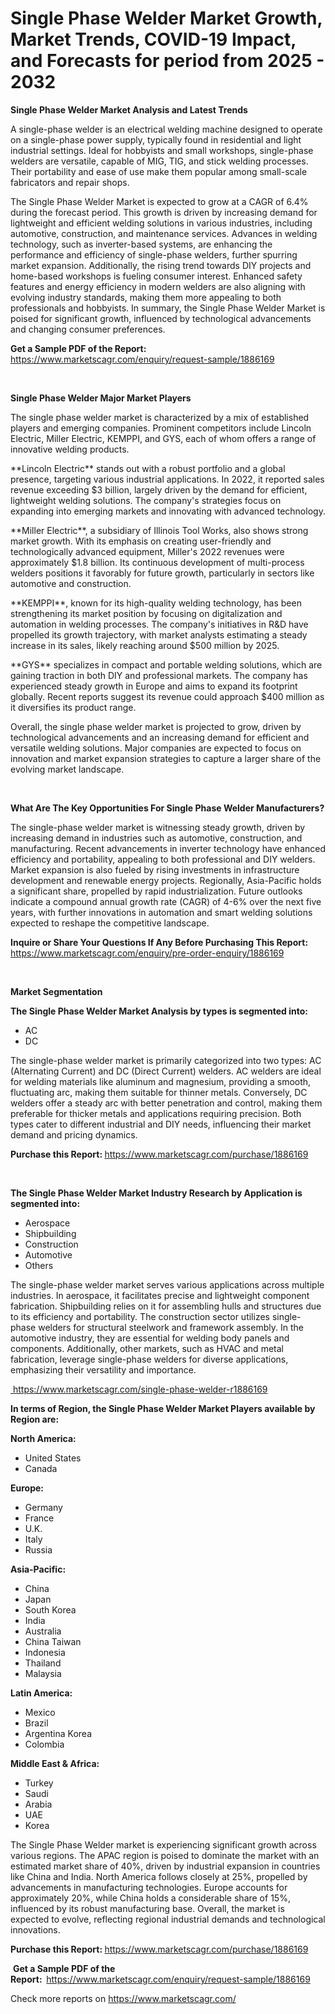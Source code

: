 <p><h1>Single Phase Welder Market Growth, Market Trends, COVID-19 Impact, and Forecasts for period from 2025 - 2032</h1></p><p><strong>Single Phase Welder Market Analysis and Latest Trends</strong></p>
<p><p>A single-phase welder is an electrical welding machine designed to operate on a single-phase power supply, typically found in residential and light industrial settings. Ideal for hobbyists and small workshops, single-phase welders are versatile, capable of MIG, TIG, and stick welding processes. Their portability and ease of use make them popular among small-scale fabricators and repair shops.</p><p>The Single Phase Welder Market is expected to grow at a CAGR of 6.4% during the forecast period. This growth is driven by increasing demand for lightweight and efficient welding solutions in various industries, including automotive, construction, and maintenance services. Advances in welding technology, such as inverter-based systems, are enhancing the performance and efficiency of single-phase welders, further spurring market expansion. Additionally, the rising trend towards DIY projects and home-based workshops is fueling consumer interest. Enhanced safety features and energy efficiency in modern welders are also aligning with evolving industry standards, making them more appealing to both professionals and hobbyists. In summary, the Single Phase Welder Market is poised for significant growth, influenced by technological advancements and changing consumer preferences.</p></p>
<p><strong>Get a Sample PDF of the Report:&nbsp;</strong> <a href="https://www.marketscagr.com/enquiry/request-sample/1886169?utm_campaign=3292&utm_medium=2&utm_source=Github&utm_content=ia&utm_term=11042025&utm_id=single-phase-welder">https://www.marketscagr.com/enquiry/request-sample/1886169</a></p>
<p>&nbsp;</p>
<p><strong>Single Phase Welder Major Market Players</strong></p>
<p><p>The single phase welder market is characterized by a mix of established players and emerging companies. Prominent competitors include Lincoln Electric, Miller Electric, KEMPPI, and GYS, each of whom offers a range of innovative welding products. </p><p>**Lincoln Electric** stands out with a robust portfolio and a global presence, targeting various industrial applications. In 2022, it reported sales revenue exceeding $3 billion, largely driven by the demand for efficient, lightweight welding solutions. The company's strategies focus on expanding into emerging markets and innovating with advanced technology.</p><p>**Miller Electric**, a subsidiary of Illinois Tool Works, also shows strong market growth. With its emphasis on creating user-friendly and technologically advanced equipment, Miller's 2022 revenues were approximately $1.8 billion. Its continuous development of multi-process welders positions it favorably for future growth, particularly in sectors like automotive and construction.</p><p>**KEMPPI**, known for its high-quality welding technology, has been strengthening its market position by focusing on digitalization and automation in welding processes. The company's initiatives in R&D have propelled its growth trajectory, with market analysts estimating a steady increase in its sales, likely reaching around $500 million by 2025.</p><p>**GYS** specializes in compact and portable welding solutions, which are gaining traction in both DIY and professional markets. The company has experienced steady growth in Europe and aims to expand its footprint globally. Recent reports suggest its revenue could approach $400 million as it diversifies its product range.</p><p>Overall, the single phase welder market is projected to grow, driven by technological advancements and an increasing demand for efficient and versatile welding solutions. Major companies are expected to focus on innovation and market expansion strategies to capture a larger share of the evolving market landscape.</p></p>
<p>&nbsp;</p>
<p><strong>What Are The Key Opportunities For Single Phase Welder Manufacturers?</strong></p>
<p><p>The single-phase welder market is witnessing steady growth, driven by increasing demand in industries such as automotive, construction, and manufacturing. Recent advancements in inverter technology have enhanced efficiency and portability, appealing to both professional and DIY welders. Market expansion is also fueled by rising investments in infrastructure development and renewable energy projects. Regionally, Asia-Pacific holds a significant share, propelled by rapid industrialization. Future outlooks indicate a compound annual growth rate (CAGR) of 4-6% over the next five years, with further innovations in automation and smart welding solutions expected to reshape the competitive landscape.</p></p>
<p><strong>Inquire or Share Your Questions If Any Before Purchasing This Report:</strong> <a href="https://www.marketscagr.com/enquiry/pre-order-enquiry/1886169?utm_campaign=3292&utm_medium=2&utm_source=Github&utm_content=ia&utm_term=11042025&utm_id=single-phase-welder">https://www.marketscagr.com/enquiry/pre-order-enquiry/1886169</a></p>
<p>&nbsp;</p>
<p><strong>Market Segmentation</strong></p>
<p><strong>The Single Phase Welder Market Analysis by types is segmented into:</strong></p>
<p><ul><li>AC</li><li>DC</li></ul></p>
<p><p>The single-phase welder market is primarily categorized into two types: AC (Alternating Current) and DC (Direct Current) welders. AC welders are ideal for welding materials like aluminum and magnesium, providing a smooth, fluctuating arc, making them suitable for thinner metals. Conversely, DC welders offer a steady arc with better penetration and control, making them preferable for thicker metals and applications requiring precision. Both types cater to different industrial and DIY needs, influencing their market demand and pricing dynamics.</p></p>
<p><strong>Purchase this Report:&nbsp;</strong><a href="https://www.marketscagr.com/purchase/1886169?utm_campaign=3292&utm_medium=2&utm_source=Github&utm_content=ia&utm_term=11042025&utm_id=single-phase-welder">https://www.marketscagr.com/purchase/1886169</a></p>
<p>&nbsp;</p>
<p><strong>The Single Phase Welder Market Industry Research by Application is segmented into:</strong></p>
<p><ul><li>Aerospace</li><li>Shipbuilding</li><li>Construction</li><li>Automotive</li><li>Others</li></ul></p>
<p><p>The single-phase welder market serves various applications across multiple industries. In aerospace, it facilitates precise and lightweight component fabrication. Shipbuilding relies on it for assembling hulls and structures due to its efficiency and portability. The construction sector utilizes single-phase welders for structural steelwork and framework assembly. In the automotive industry, they are essential for welding body panels and components. Additionally, other markets, such as HVAC and metal fabrication, leverage single-phase welders for diverse applications, emphasizing their versatility and importance.</p></p>
<p><a href="https://www.marketscagr.com/single-phase-welder-r1886169?utm_campaign=3292&utm_medium=2&utm_source=Github&utm_content=ia&utm_term=11042025&utm_id=single-phase-welder">&nbsp;https://www.marketscagr.com/single-phase-welder-r1886169</a></p>
<p><strong>In terms of Region, the Single Phase Welder Market Players available by Region are:</strong></p>
<p>
    <p> <strong> North America: </strong>
        <ul>
            <li>United States</li>
            <li>Canada</li>
        </ul>
        </p> 
    <p> <strong> Europe: </strong>
        <ul>
            <li>Germany</li>
            <li>France</li>
            <li>U.K.</li>
            <li>Italy</li>
            <li>Russia</li>
        </ul>
        </p> 
    <p> <strong> Asia-Pacific: </strong>
        <ul>
            <li>China</li>
            <li>Japan</li>
            <li>South Korea</li>
            <li>India</li>
            <li>Australia</li>
            <li>China Taiwan</li>
            <li>Indonesia</li>
            <li>Thailand</li>
            <li>Malaysia</li>
        </ul>
        </p> 
    <p> <strong> Latin America: </strong>
        <ul>
            <li>Mexico</li>
            <li>Brazil</li>
            <li>Argentina Korea</li>
            <li>Colombia</li>
        </ul>
        </p> 
    <p> <strong> Middle East & Africa: </strong>
        <ul>
            <li>Turkey</li>
            <li>Saudi</li>
            <li>Arabia</li>
            <li>UAE</li>
            <li>Korea</li>
        </ul>
    </p>
    </p>
<p><p>The Single Phase Welder market is experiencing significant growth across various regions. The APAC region is poised to dominate the market with an estimated market share of 40%, driven by industrial expansion in countries like China and India. North America follows closely at 25%, propelled by advancements in manufacturing technologies. Europe accounts for approximately 20%, while China holds a considerable share of 15%, influenced by its robust manufacturing base. Overall, the market is expected to evolve, reflecting regional industrial demands and technological innovations.</p></p>
<p><strong>Purchase this Report: </strong><a href="https://www.marketscagr.com/purchase/1886169?utm_campaign=3292&utm_medium=2&utm_source=Github&utm_content=ia&utm_term=11042025&utm_id=single-phase-welder">https://www.marketscagr.com/purchase/1886169</a></p>
<p>&nbsp;<strong>Get a Sample PDF of the Report:&nbsp;&nbsp;</strong><a href="https://www.marketscagr.com/enquiry/request-sample/1886169?utm_campaign=3292&utm_medium=2&utm_source=Github&utm_content=ia&utm_term=11042025&utm_id=single-phase-welder">https://www.marketscagr.com/enquiry/request-sample/1886169</a></p>
<p><strong></strong></p>
<p>Check more reports on <a href="https://www.marketscagr.com/?utm_campaign=3292&utm_medium=2&utm_source=Github&utm_content=ia&utm_term=11042025&utm_id=single-phase-welder">https://www.marketscagr.com/</a></p>